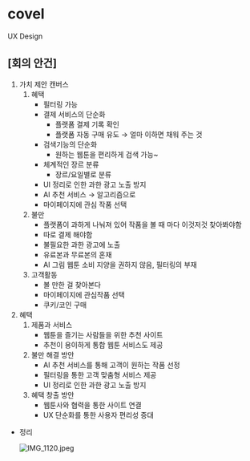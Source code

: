 # covel
UX Design

## [회의 안건]

1.  가치 제안 캔버스
    1. 혜택
        - 필터링 가능
        - 결제 서비스의 단순화
            - 플랫폼 결제 기록 확인
            - 플랫폼 자동 구매 유도 → 얼마 이하면 채워 주는 것
        - 검색기능의 단순화
            - 원하는 웹툰을 편리하게 검색 가능~
        - 체계적인 장르 분류
            - 장르/요일별로 분류
        - UI 정리로 인한 과한 광고 노출 방지
        - AI 추천 서비스 → 알고리즘으로
        - 마이페이지에 관심 작품 선택
    2. 불만
        - 플랫폼이 과하게 나눠져 있어 작품을 볼 때 마다 이것저것 찾아봐야함
        - 따로 결제 해야함
        - 불필요한 과한 광고에 노출
        - 유료본과 무료본의 혼재
        - AI 그림 웹툰 소비 지양을 권하지 않음, 필터링의 부재
    3. 고객활동
        - 볼 만한 걸 찾아본다
        - 마이페이지에 관심작품 선택
        - 쿠키/코인 구매
2. 혜택
    1. 제품과 서비스
        - 웹툰을 즐기는 사람들을 위한 추천 사이트
        - 추천이 용이하게 통합 웹툰 서비스도 제공
    2. 불만 해결 방안
        - AI 추천 서비스를 통해 고객이 원하는 작품 선정
        - 필터링을 통한 고객 맞춤형 서비스 제공
        - UI 정리로 인한 과한 광고 노출 방지
    3. 혜택 창출 방안
        - 웹툰사와 협력을 통한 사이트 연결
        - UX 단순화를 통한 사용자 편리성 증대

            
- 정리
    
    ![IMG_1120.jpeg](https://prod-files-secure.s3.us-west-2.amazonaws.com/65d47488-3ffd-440e-b655-cb7516b09d13/16992dd2-76f5-44a0-a0dd-22c5dcc35d43/IMG_1120.jpeg)
